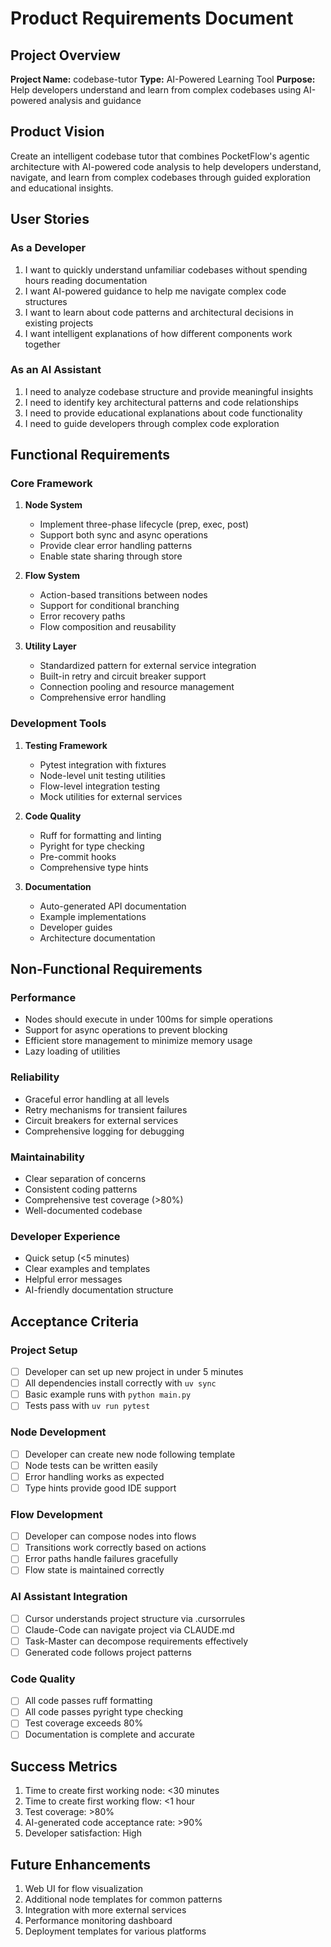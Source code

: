 # Product Requirements Document

## Project Overview

**Project Name:** codebase-tutor
**Type:** AI-Powered Learning Tool
**Purpose:** Help developers understand and learn from complex codebases using AI-powered analysis and guidance

## Product Vision

Create an intelligent codebase tutor that combines PocketFlow's agentic architecture with AI-powered code analysis to help developers understand, navigate, and learn from complex codebases through guided exploration and educational insights.

## User Stories

### As a Developer

1. I want to quickly understand unfamiliar codebases without spending hours reading documentation
2. I want AI-powered guidance to help me navigate complex code structures
3. I want to learn about code patterns and architectural decisions in existing projects
4. I want intelligent explanations of how different components work together

### As an AI Assistant

1. I need to analyze codebase structure and provide meaningful insights
2. I need to identify key architectural patterns and code relationships
3. I need to provide educational explanations about code functionality
4. I need to guide developers through complex code exploration

## Functional Requirements

### Core Framework

1. **Node System**
   - Implement three-phase lifecycle (prep, exec, post)
   - Support both sync and async operations
   - Provide clear error handling patterns
   - Enable state sharing through store

2. **Flow System**
   - Action-based transitions between nodes
   - Support for conditional branching
   - Error recovery paths
   - Flow composition and reusability

3. **Utility Layer**
   - Standardized pattern for external service integration
   - Built-in retry and circuit breaker support
   - Connection pooling and resource management
   - Comprehensive error handling

### Development Tools

1. **Testing Framework**
   - Pytest integration with fixtures
   - Node-level unit testing utilities
   - Flow-level integration testing
   - Mock utilities for external services

2. **Code Quality**
   - Ruff for formatting and linting
   - Pyright for type checking
   - Pre-commit hooks
   - Comprehensive type hints

3. **Documentation**
   - Auto-generated API documentation
   - Example implementations
   - Developer guides
   - Architecture documentation

## Non-Functional Requirements

### Performance

- Nodes should execute in under 100ms for simple operations
- Support for async operations to prevent blocking
- Efficient store management to minimize memory usage
- Lazy loading of utilities

### Reliability

- Graceful error handling at all levels
- Retry mechanisms for transient failures
- Circuit breakers for external services
- Comprehensive logging for debugging

### Maintainability

- Clear separation of concerns
- Consistent coding patterns
- Comprehensive test coverage (>80%)
- Well-documented codebase

### Developer Experience

- Quick setup (<5 minutes)
- Clear examples and templates
- Helpful error messages
- AI-friendly documentation structure

## Acceptance Criteria

### Project Setup

- [ ] Developer can set up new project in under 5 minutes
- [ ] All dependencies install correctly with `uv sync`
- [ ] Basic example runs with `python main.py`
- [ ] Tests pass with `uv run pytest`

### Node Development

- [ ] Developer can create new node following template
- [ ] Node tests can be written easily
- [ ] Error handling works as expected
- [ ] Type hints provide good IDE support

### Flow Development

- [ ] Developer can compose nodes into flows
- [ ] Transitions work correctly based on actions
- [ ] Error paths handle failures gracefully
- [ ] Flow state is maintained correctly

### AI Assistant Integration

- [ ] Cursor understands project structure via .cursorrules
- [ ] Claude-Code can navigate project via CLAUDE.md
- [ ] Task-Master can decompose requirements effectively
- [ ] Generated code follows project patterns

### Code Quality

- [ ] All code passes ruff formatting
- [ ] All code passes pyright type checking
- [ ] Test coverage exceeds 80%
- [ ] Documentation is complete and accurate

## Success Metrics

1. Time to create first working node: <30 minutes
2. Time to create first working flow: <1 hour
3. Test coverage: >80%
4. AI-generated code acceptance rate: >90%
5. Developer satisfaction: High

## Future Enhancements

1. Web UI for flow visualization
2. Additional node templates for common patterns
3. Integration with more external services
4. Performance monitoring dashboard
5. Deployment templates for various platforms
